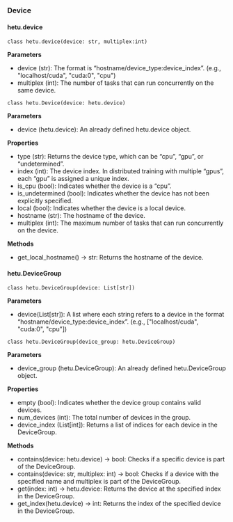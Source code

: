 ### Device

#### hetu.device

```
class hetu.device(device: str, multiplex:int)
```

**Parameters**

- device (str): The format is “hostname/device_type:device_index”. (e.g., "localhost/cuda", "cuda:0", "cpu")
- multiplex (int): The number of tasks that can run concurrently on the same device.

```
class hetu.Device(device: hetu.device)
```

**Parameters**

- device (hetu.device): An already defined hetu.device object.

**Properties**

- type (str): Returns the device type, which can be “cpu”, “gpu”, or “undetermined”.
- index (int): The device index. In distributed training with multiple “gpus”, each “gpu” is assigned a unique index.
- is_cpu (bool): Indicates whether the device is a “cpu”.
- is_undetermined (bool): Indicates whether the device has not been explicitly specified.
- local (bool): Indicates whether the device is a local device.
- hostname (str): The hostname of the device.
- multiplex (int): The maximum number of tasks that can run concurrently on the device.

**Methods**

- get_local_hostname() -> str: Returns the hostname of the device.

#### hetu.DeviceGroup

```
class hetu.DeviceGroup(device: List[str])
```

**Parameters**

- device(List[str]): A list where each string refers to a device in the format “hostname/device_type:device_index”. (e.g., ["localhost/cuda", "cuda:0", "cpu"])

```
class hetu.DeviceGroup(device_group: hetu.DeviceGroup)
```

**Parameters**

- device_group (hetu.DeviceGroup): An already defined hetu.DeviceGroup object.

**Properties**

- empty (bool): Indicates whether the device group contains valid devices.
- num_devices (int): The total number of devices in the group.
- device_index (List[int]): Returns a list of indices for each device in the DeviceGroup.

**Methods**

- contains(device: hetu.device) -> bool: Checks if a specific device is part of the DeviceGroup.
- contains(device: str, multiplex: int) -> bool: Checks if a device with the specified name and multiplex is part of the DeviceGroup.
- get(index: int) -> hetu.device: Returns the device at the specified index in the DeviceGroup.
- get_index(hetu.device) -> int: Returns the index of the specified device in the DeviceGroup.
